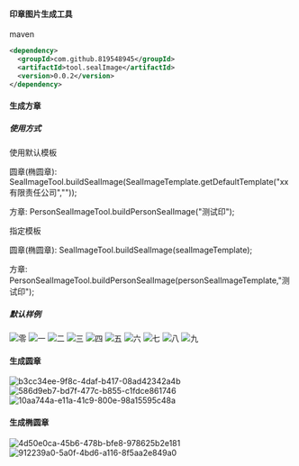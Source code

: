 #### 印章图片生成工具
maven

````xml
<dependency>
  <groupId>com.github.819548945</groupId>
  <artifactId>tool.sealImage</artifactId>
  <version>0.0.2</version>
</dependency>

````

#### 生成方章
##### 使用方式
使用默认模板

圆章(椭圆章): SealImageTool.buildSealImage(SealImageTemplate.getDefaultTemplate("xx有限责任公司",""));

方章: PersonSealImageTool.buildPersonSealImage("测试印");

指定模板

圆章(椭圆章): SealImageTool.buildSealImage(sealImageTemplate);

方章: PersonSealImageTool.buildPersonSealImage(personSealImageTemplate,"测试印");
##### 默认样例
![零](https://github.com/819548945/lich.tool.sealImage/assets/30515245/1fc5271c-c28e-41dd-af42-77ac30d1a0a5)
![一](https://github.com/819548945/lich.tool.sealImage/assets/30515245/ea54facf-49e1-490e-aaff-f40ddd1f8cb6)
![二](https://github.com/819548945/lich.tool.sealImage/assets/30515245/4bba621e-7732-4120-bdcf-fef38c67500e)
![三](https://github.com/819548945/lich.tool.sealImage/assets/30515245/89e88b9b-e9f0-432d-9245-d5320cd91d3f)
![四](https://github.com/819548945/lich.tool.sealImage/assets/30515245/f583eff7-09d1-4c8c-bb47-a37d4570f356)
![五](https://github.com/819548945/lich.tool.sealImage/assets/30515245/25fa2e13-a35d-415a-8063-701ca272d155)
![六](https://github.com/819548945/lich.tool.sealImage/assets/30515245/41cdf13f-bdaa-49fd-a77f-8e78bdf533cc)
![七](https://github.com/819548945/lich.tool.sealImage/assets/30515245/b43b5cbb-4229-486a-ac69-0590c1acc0d2)
![八](https://github.com/819548945/lich.tool.sealImage/assets/30515245/961f6acf-b882-44ad-abbc-1337ffd9f935)
![九](https://github.com/819548945/lich.tool.sealImage/assets/30515245/881174cd-cf43-4b6e-9e98-9e2a9a08f561)


#### 生成圆章
![b3cc34ee-9f8c-4daf-b417-08ad42342a4b](https://github.com/user-attachments/assets/11e3484f-a1f6-4a50-987a-98b59d22c914)
![586d9eb7-bd7f-477c-b855-c1fdce861746](https://github.com/user-attachments/assets/397758c5-0ab1-4b87-b4b1-114cff52b36c)
![10aa744a-e11a-41c9-800e-98a15595c48a](https://github.com/user-attachments/assets/e041f860-11e8-4ce0-b332-777e40998bf1)
####  生成椭圆章
![4d50e0ca-45b6-478b-bfe8-978625b2e181](https://github.com/user-attachments/assets/5b8beb5b-5186-4348-8392-08f0d930e1ad)
![912239a0-5a0f-4bd6-a116-8f5aa2e849a0](https://github.com/user-attachments/assets/a58712e9-a9c2-4542-900b-52dd1b3fca92) 



